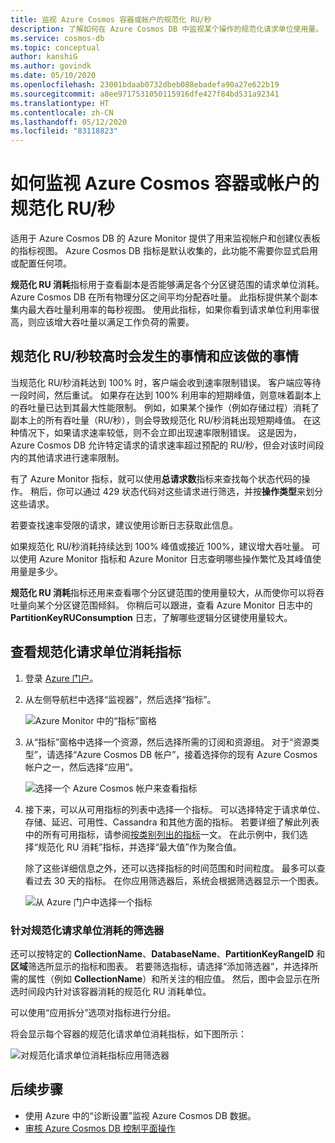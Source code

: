 ```yaml
---
title: 监视 Azure Cosmos 容器或帐户的规范化 RU/秒
description: 了解如何在 Azure Cosmos DB 中监视某个操作的规范化请求单位使用量。 Azure Cosmos DB 帐户的所有者可以了解哪些操作消耗了较多的请求单位。
ms.service: cosmos-db
ms.topic: conceptual
author: kanshiG
ms.author: govindk
ms.date: 05/10/2020
ms.openlocfilehash: 23001bdaab0732dbeb088ebadefa90a27e622b19
ms.sourcegitcommit: a8ee9717531050115916dfe427f84bd531a92341
ms.translationtype: HT
ms.contentlocale: zh-CN
ms.lasthandoff: 05/12/2020
ms.locfileid: "83118823"
---
```

# <a name="how-to-monitor-normalized-rus-for-an-azure-cosmos-container-or-an-account"></a>如何监视 Azure Cosmos 容器或帐户的规范化 RU/秒

适用于 Azure Cosmos DB 的 Azure Monitor 提供了用来监视帐户和创建仪表板的指标视图。 Azure Cosmos DB 指标是默认收集的，此功能不需要你显式启用或配置任何项。

**规范化 RU 消耗**指标用于查看副本是否能够满足各个分区键范围的请求单位消耗。 Azure Cosmos DB 在所有物理分区之间平均分配吞吐量。 此指标提供某个副本集内最大吞吐量利用率的每秒视图。 使用此指标，如果你看到请求单位利用率很高，则应该增大吞吐量以满足工作负荷的需要。

## <a name="what-to-expect-and-do-when-normalized-rus-is-higher"></a>规范化 RU/秒较高时会发生的事情和应该做的事情

当规范化 RU/秒消耗达到 100% 时，客户端会收到速率限制错误。 客户端应等待一段时间，然后重试。 如果存在达到 100% 利用率的短期峰值，则意味着副本上的吞吐量已达到其最大性能限制。 例如，如果某个操作（例如存储过程）消耗了副本上的所有吞吐量（RU/秒），则会导致规范化 RU/秒消耗出现短期峰值。 在这种情况下，如果请求速率较低，则不会立即出现速率限制错误。 这是因为，Azure Cosmos DB 允许特定请求的请求速率超过预配的 RU/秒，但会对该时间段内的其他请求进行速率限制。

有了 Azure Monitor 指标，就可以使用**总请求数**指标来查找每个状态代码的操作。 稍后，你可以通过 429 状态代码对这些请求进行筛选，并按**操作类型**来划分这些请求。

若要查找速率受限的请求，建议使用诊断日志获取此信息。

如果规范化 RU/秒消耗持续达到 100% 峰值或接近 100%，建议增大吞吐量。 可以使用 Azure Monitor 指标和 Azure Monitor 日志查明哪些操作繁忙及其峰值使用量是多少。

**规范化 RU 消耗**指标还用来查看哪个分区键范围的使用量较大，从而使你可以将吞吐量向某个分区键范围倾斜。 你稍后可以跟进，查看 Azure Monitor 日志中的 **PartitionKeyRUConsumption** 日志，了解哪些逻辑分区键使用量较大。

## <a name="view-the-normalized-request-unit-consumption-metric"></a>查看规范化请求单位消耗指标

1. 登录 [Azure 门户](https://portal.azure.com/)。

2. 从左侧导航栏中选择“监视器”，然后选择“指标”。

   ![Azure Monitor 中的“指标”窗格](./media/monitor-normalized-request-units/monitor-metrics-blade.png)

3. 从“指标”窗格中选择一个资源，然后选择所需的订阅和资源组。  对于“资源类型”，请选择“Azure Cosmos DB 帐户”，接着选择你的现有 Azure Cosmos 帐户之一，然后选择“应用”。

   ![选择一个 Azure Cosmos 帐户来查看指标](./media/monitor-normalized-request-units/select-cosmos-db-account.png)

4. 接下来，可以从可用指标的列表中选择一个指标。 可以选择特定于请求单位、存储、延迟、可用性、Cassandra 和其他方面的指标。 若要详细了解此列表中的所有可用指标，请参阅[按类别列出的指标](monitor-cosmos-db-reference.md)一文。 在此示例中，我们选择“规范化 RU 消耗”指标，并选择“最大值”作为聚合值。

   除了这些详细信息之外，还可以选择指标的时间范围和时间粒度。 最多可以查看过去 30 天的指标。  在你应用筛选器后，系统会根据筛选器显示一个图表。

   ![从 Azure 门户中选择一个指标](./media/monitor-normalized-request-units/normalized-request-unit-usage-metric.png)

### <a name="filters-for-normalized-request-unit-consumption"></a>针对规范化请求单位消耗的筛选器

还可以按特定的 **CollectionName**、**DatabaseName**、**PartitionKeyRangeID** 和**区域**筛选所显示的指标和图表。 若要筛选指标，请选择“添加筛选器”，并选择所需的属性（例如 **CollectionName**）和所关注的相应值。 然后，图中会显示在所选时间段内针对该容器消耗的规范化 RU 消耗单位。  

可以使用“应用拆分”选项对指标进行分组。  

将会显示每个容器的规范化请求单位消耗指标，如下图所示：

![对规范化请求单位消耗指标应用筛选器](./media/monitor-normalized-request-units/normalized-request-unit-usage-filters.png)

## <a name="next-steps"></a>后续步骤

* 使用 Azure 中的“诊断设置”[](cosmosdb-monitor-resource-logs.md)监视 Azure Cosmos DB 数据。
* [审核 Azure Cosmos DB 控制平面操作](audit-control-plane-logs.md)